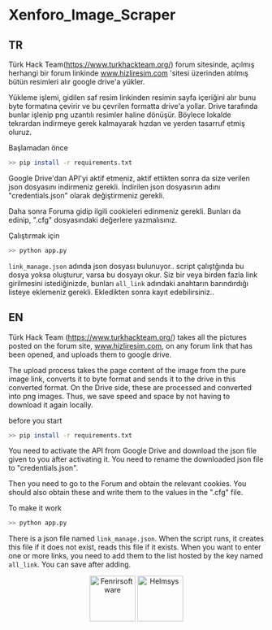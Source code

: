 # Xenforo_Image_Scraper

TR
---------------------
Türk Hack Team(https://www.turkhackteam.org/) forum sitesinde, açılmış herhangi bir forum linkinde www.hizliresim.com 'sitesi üzerinden atılmış bütün resimleri alır google drive'a yükler.

Yükleme işlemi, gidilen saf resim linkinden resimin sayfa içeriğini alır bunu byte formatına çevirir ve bu çevrilen formatta drive'a yollar. Drive tarafında bunlar işlenip png uzantılı resimler haline dönüşür. Böylece lokalde tekrardan indirmeye gerek kalmayarak hızdan ve yerden tasarruf etmiş oluruz.


Başlamadan önce
```bash
>> pip install -r requirements.txt
```
Google Drive'dan API'yi aktif etmeniz, aktif ettikten sonra da size verilen json dosyasını indirmeniz gerekli. İndirilen json dosyasının adını "credentials.json" olarak değiştirmeniz gerekli.

Daha sonra Foruma gidip ilgili cookieleri edinmeniz gerekli. Bunları da edinip, ".cfg" dosyasındaki değerlere yazmalısınız.

Çalıştırmak için
```bash
>> python app.py
```

`link_manage.json` adında json dosyası bulunuyor.. script çalıştğında bu dosya yoksa oluşturur, varsa bu dosyayı okur. Siz bir veya birden fazla link girilmesini istediğinizde, bunları `all_link` adındaki anahtarın barındırdığı listeye eklemeniz gerekli. Ekledikten sonra kayıt edebilirsiniz..

EN
---------------------
Türk Hack Team (https://www.turkhackteam.org/) takes all the pictures posted on the forum site, www.hizliresim.com, on any forum link that has been opened, and uploads them to google drive.

The upload process takes the page content of the image from the pure image link, converts it to byte format and sends it to the drive in this converted format. On the Drive side, these are processed and converted into png images. Thus, we save speed and space by not having to download it again locally.


before you start
```bash
>> pip install -r requirements.txt
```
You need to activate the API from Google Drive and download the json file given to you after activating it. You need to rename the downloaded json file to "credentials.json".

Then you need to go to the Forum and obtain the relevant cookies. You should also obtain these and write them to the values ​​in the ".cfg" file.

To make it work
```bash
>> python app.py
```

There is a json file named `link_manage.json`. When the script runs, it creates this file if it does not exist, reads this file if it exists. When you want to enter one or more links, you need to add them to the list hosted by the key named `all_link`. You can save after adding.

<div align="center">
<img src="https://avatars.githubusercontent.com/u/89170235?v=4" width="90px;" alt="Fenrirsoftware"/>  <img src="https://avatars.githubusercontent.com/u/84701901?s=400&u=159a0e92650378c13f9319b0568e73a206ad4ec0&v=4" width="90px;" alt="Helmsys"/>
</div>

